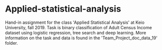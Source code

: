 # Applied-statistical-analysis
Hand-in assignment for the class 'Applied Statistical Analysis' at Keio University, fall 2019. Task is binary classification of Adult Census Income dataset using logistic regression, tree search and deep learning. More information on the task and data is found in the 'Team_Project_doc_data_19' folder. 
